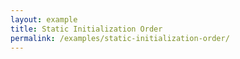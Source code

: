 ```yaml
---
layout: example
title: Static Initialization Order
permalink: /examples/static-initialization-order/
---
```


